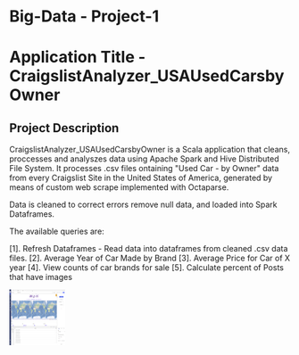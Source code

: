 # Big-Data - Project-1
# Application Title - CraigslistAnalyzer_USAUsedCarsbyOwner

## Project Description

CraigslistAnalyzer_USAUsedCarsbyOwner is a Scala application that cleans, proccesses and analyszes data using Apache Spark and Hive Distributed File System. It processes .csv files ontaining "Used Car - by Owner" data from every Craigslist Site in the United States of America, generated by means of custom web scrape implemented with Octaparse.

Data is cleaned to correct errors remove null data, and loaded into Spark Dataframes.

The available queries are:

[1]. Refresh Dataframes - Read data into dataframes from cleaned .csv data files.
[2]. Average Year of Car Made by Brand
[3]. Average Price for Car of X year
[4]. View counts of car brands for sale
[5]. Calculate percent of Posts that have images

<img src="https://github.com/brianvegh/CraigslistAnalyzer_USAUsedCarsbyOwner/blob/main/images/Octoparse2.png" width="100" height="100">